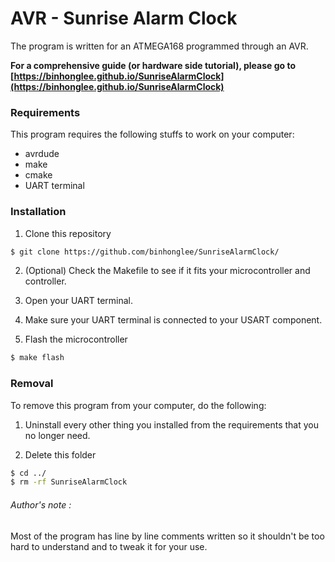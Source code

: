 # AVR - Sunrise Alarm Clock

The program is written for an ATMEGA168 programmed through an AVR.

**For a comprehensive guide (or hardware side tutorial), please go to [https://binhonglee.github.io/SunriseAlarmClock](https://binhonglee.github.io/SunriseAlarmClock)**

### Requirements

This program requires the following stuffs to work on your computer:
- avrdude
- make
- cmake
- UART terminal

### Installation

1. Clone this repository
```sh
$ git clone https://github.com/binhonglee/SunriseAlarmClock/
```

2. (Optional) Check the Makefile to see if it fits your microcontroller and controller.

3. Open your UART terminal.

4. Make sure your UART terminal is connected to your USART component.

5. Flash the microcontroller
```sh
$ make flash
```

### Removal

To remove this program from your computer, do the following:

1. Uninstall every other thing you installed from the requirements that you no longer need.

2. Delete this folder
```sh
$ cd ../
$ rm -rf SunriseAlarmClock
```

###### Author's note :
Most of the program has line by line comments written so it shouldn't be too hard to understand and to tweak it for your use.
